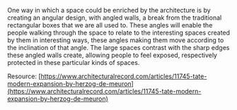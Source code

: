 ---
---

One way in which a space could be enriched by the architecture is by creating an angular design, with angled walls, a break from the traditional rectangular boxes that we are all used to. These angles will enable the people walking through the space to relate to the interesting spaces created by them in interesting ways, these angles making them move according to the inclination of that angle. The large spaces contrast with the sharp edges these angled walls create, allowing people to feel exposed, respectively protected in these  particular kinds of spaces.

Resource: [https://www.architecturalrecord.com/articles/11745-tate-modern-expansion-by-herzog-de-meuron](https://www.architecturalrecord.com/articles/11745-tate-modern-expansion-by-herzog-de-meuron)